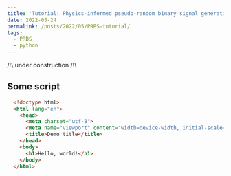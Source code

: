 ```yaml
---
title: 'Tutorial: Physics-informed pseudo-random binary signal generation with python'
date: 2022-05-24
permalink: /posts/2022/05/PRBS-tutorial/
tags:
  - PRBS
  - python
---
```


/!\ under construction /!\

Some script
------
 ```html
   <!doctype html>
   <html lang="en">
     <head>
       <meta charset="utf-8">
       <meta name="viewport" content="width=device-width, initial-scale=1">
       <title>Demo title</title>
     </head>
     <body>
       <h1>Hello, world!</h1>
     </body>
   </html>
   ```
